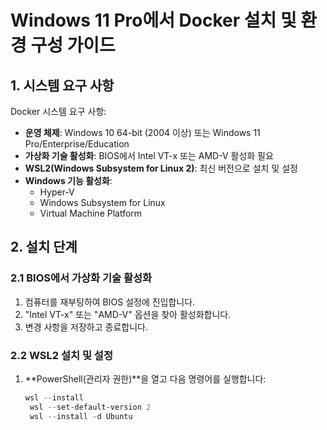 # Windows 11 Pro에서 Docker 설치 및 환경 구성 가이드

## 1. 시스템 요구 사항
Docker 시스템 요구 사항:
- **운영 체제**: Windows 10 64-bit (2004 이상) 또는 Windows 11 Pro/Enterprise/Education
- **가상화 기술 활성화**: BIOS에서 Intel VT-x 또는 AMD-V 활성화 필요
- **WSL2(Windows Subsystem for Linux 2)**: 최신 버전으로 설치 및 설정
- **Windows 기능 활성화**:
  - Hyper-V
  - Windows Subsystem for Linux
  - Virtual Machine Platform

## 2. 설치 단계

### 2.1 BIOS에서 가상화 기술 활성화
1. 컴퓨터를 재부팅하여 BIOS 설정에 진입합니다.
2. "Intel VT-x" 또는 "AMD-V" 옵션을 찾아 활성화합니다.
3. 변경 사항을 저장하고 종료합니다.

### 2.2 WSL2 설치 및 설정
1. **PowerShell(관리자 권한)**을 열고 다음 명령어를 실행합니다:
   ```powershell
   wsl --install
    wsl --set-default-version 2
    wsl --install -d Ubuntu
